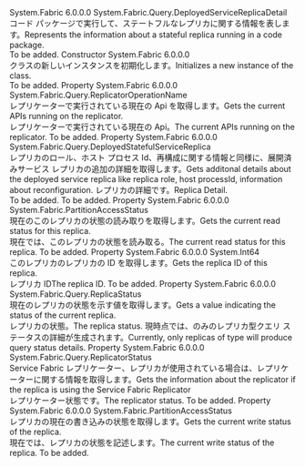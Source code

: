 <Type Name="DeployedStatefulServiceReplicaDetail" FullName="System.Fabric.Query.DeployedStatefulServiceReplicaDetail">
  <TypeSignature Language="C#" Value="public sealed class DeployedStatefulServiceReplicaDetail : System.Fabric.Query.DeployedServiceReplicaDetail" />
  <TypeSignature Language="ILAsm" Value=".class public auto ansi sealed beforefieldinit DeployedStatefulServiceReplicaDetail extends System.Fabric.Query.DeployedServiceReplicaDetail" />
  <TypeSignature Language="DocId" Value="T:System.Fabric.Query.DeployedStatefulServiceReplicaDetail" />
  <TypeSignature Language="VB.NET" Value="Public NotInheritable Class DeployedStatefulServiceReplicaDetail&#xA;Inherits DeployedServiceReplicaDetail" />
  <TypeSignature Language="F#" Value="type DeployedStatefulServiceReplicaDetail = class&#xA;    inherit DeployedServiceReplicaDetail" />
  <AssemblyInfo>
    <AssemblyName>System.Fabric</AssemblyName>
    <AssemblyVersion>6.0.0.0</AssemblyVersion>
  </AssemblyInfo>
  <Base>
    <BaseTypeName>System.Fabric.Query.DeployedServiceReplicaDetail</BaseTypeName>
  </Base>
  <Interfaces />
  <Docs>
    <summary>
      <para><span data-ttu-id="95bb4-101">コード パッケージで実行して、ステートフルなレプリカに関する情報を表します。</span><span class="sxs-lookup"><span data-stu-id="95bb4-101">Represents the information about a stateful replica running in a code package.</span></span></para>
    </summary>
    <remarks>To be added.</remarks>
  </Docs>
  <Members>
    <Member MemberName=".ctor">
      <MemberSignature Language="C#" Value="public DeployedStatefulServiceReplicaDetail ();" />
      <MemberSignature Language="ILAsm" Value=".method public hidebysig specialname rtspecialname instance void .ctor() cil managed" />
      <MemberSignature Language="DocId" Value="M:System.Fabric.Query.DeployedStatefulServiceReplicaDetail.#ctor" />
      <MemberSignature Language="VB.NET" Value="Public Sub New ()" />
      <MemberType>Constructor</MemberType>
      <AssemblyInfo>
        <AssemblyName>System.Fabric</AssemblyName>
        <AssemblyVersion>6.0.0.0</AssemblyVersion>
      </AssemblyInfo>
      <Parameters />
      <Docs>
        <summary>
          <para><span data-ttu-id="95bb4-102"><see cref="T:System.Fabric.Query.DeployedStatefulServiceReplicaDetail" /> クラスの新しいインスタンスを初期化します。</span><span class="sxs-lookup"><span data-stu-id="95bb4-102">Initializes a new instance of the <see cref="T:System.Fabric.Query.DeployedStatefulServiceReplicaDetail" /> class.</span></span></para>
        </summary>
        <remarks>To be added.</remarks>
      </Docs>
    </Member>
    <Member MemberName="CurrentReplicatorOperation">
      <MemberSignature Language="C#" Value="public System.Fabric.Query.ReplicatorOperationName CurrentReplicatorOperation { get; }" />
      <MemberSignature Language="ILAsm" Value=".property instance valuetype System.Fabric.Query.ReplicatorOperationName CurrentReplicatorOperation" />
      <MemberSignature Language="DocId" Value="P:System.Fabric.Query.DeployedStatefulServiceReplicaDetail.CurrentReplicatorOperation" />
      <MemberSignature Language="VB.NET" Value="Public ReadOnly Property CurrentReplicatorOperation As ReplicatorOperationName" />
      <MemberSignature Language="F#" Value="member this.CurrentReplicatorOperation : System.Fabric.Query.ReplicatorOperationName" Usage="System.Fabric.Query.DeployedStatefulServiceReplicaDetail.CurrentReplicatorOperation" />
      <MemberType>Property</MemberType>
      <AssemblyInfo>
        <AssemblyName>System.Fabric</AssemblyName>
        <AssemblyVersion>6.0.0.0</AssemblyVersion>
      </AssemblyInfo>
      <ReturnValue>
        <ReturnType>System.Fabric.Query.ReplicatorOperationName</ReturnType>
      </ReturnValue>
      <Docs>
        <summary>
          <para><span data-ttu-id="95bb4-103">レプリケーターで実行されている現在の Api を取得します。</span><span class="sxs-lookup"><span data-stu-id="95bb4-103">Gets the current APIs running on the replicator.</span></span></para>
        </summary>
        <value>
          <para><span data-ttu-id="95bb4-104">レプリケーターで実行されている現在の Api。</span><span class="sxs-lookup"><span data-stu-id="95bb4-104">The current APIs running on the replicator.</span></span></para>
        </value>
        <remarks>To be added.</remarks>
      </Docs>
    </Member>
    <Member MemberName="DeployedServiceReplica">
      <MemberSignature Language="C#" Value="public System.Fabric.Query.DeployedStatefulServiceReplica DeployedServiceReplica { get; }" />
      <MemberSignature Language="ILAsm" Value=".property instance class System.Fabric.Query.DeployedStatefulServiceReplica DeployedServiceReplica" />
      <MemberSignature Language="DocId" Value="P:System.Fabric.Query.DeployedStatefulServiceReplicaDetail.DeployedServiceReplica" />
      <MemberSignature Language="VB.NET" Value="Public ReadOnly Property DeployedServiceReplica As DeployedStatefulServiceReplica" />
      <MemberSignature Language="F#" Value="member this.DeployedServiceReplica : System.Fabric.Query.DeployedStatefulServiceReplica" Usage="System.Fabric.Query.DeployedStatefulServiceReplicaDetail.DeployedServiceReplica" />
      <MemberType>Property</MemberType>
      <AssemblyInfo>
        <AssemblyName>System.Fabric</AssemblyName>
        <AssemblyVersion>6.0.0.0</AssemblyVersion>
      </AssemblyInfo>
      <ReturnValue>
        <ReturnType>System.Fabric.Query.DeployedStatefulServiceReplica</ReturnType>
      </ReturnValue>
      <Docs>
        <summary>
          <para><span data-ttu-id="95bb4-105">レプリカのロール、ホスト プロセス Id、再構成に関する情報と同様に、展開済みサービス レプリカの追加の詳細を取得します。</span><span class="sxs-lookup"><span data-stu-id="95bb4-105">Gets additonal details about the deployed service replica like replica role, host processId, information about reconfiguration.</span></span></para>
          <value><span data-ttu-id="95bb4-106">レプリカの詳細です。</span><span class="sxs-lookup"><span data-stu-id="95bb4-106">Replica Detail.</span></span></value>
        </summary>
        <value>To be added.</value>
        <remarks>To be added.</remarks>
      </Docs>
    </Member>
    <Member MemberName="ReadStatus">
      <MemberSignature Language="C#" Value="public System.Fabric.PartitionAccessStatus ReadStatus { get; }" />
      <MemberSignature Language="ILAsm" Value=".property instance valuetype System.Fabric.PartitionAccessStatus ReadStatus" />
      <MemberSignature Language="DocId" Value="P:System.Fabric.Query.DeployedStatefulServiceReplicaDetail.ReadStatus" />
      <MemberSignature Language="VB.NET" Value="Public ReadOnly Property ReadStatus As PartitionAccessStatus" />
      <MemberSignature Language="F#" Value="member this.ReadStatus : System.Fabric.PartitionAccessStatus" Usage="System.Fabric.Query.DeployedStatefulServiceReplicaDetail.ReadStatus" />
      <MemberType>Property</MemberType>
      <AssemblyInfo>
        <AssemblyName>System.Fabric</AssemblyName>
        <AssemblyVersion>6.0.0.0</AssemblyVersion>
      </AssemblyInfo>
      <ReturnValue>
        <ReturnType>System.Fabric.PartitionAccessStatus</ReturnType>
      </ReturnValue>
      <Docs>
        <summary>
          <para><span data-ttu-id="95bb4-107">現在のこのレプリカの状態の読み取りを取得します。</span><span class="sxs-lookup"><span data-stu-id="95bb4-107">Gets the current read status for this replica.</span></span></para>
        </summary>
        <value>
          <para><span data-ttu-id="95bb4-108">現在では、このレプリカの状態を読み取る。</span><span class="sxs-lookup"><span data-stu-id="95bb4-108">The current read status for this replica.</span></span></para>
        </value>
        <remarks>To be added.</remarks>
      </Docs>
    </Member>
    <Member MemberName="ReplicaId">
      <MemberSignature Language="C#" Value="public long ReplicaId { get; }" />
      <MemberSignature Language="ILAsm" Value=".property instance int64 ReplicaId" />
      <MemberSignature Language="DocId" Value="P:System.Fabric.Query.DeployedStatefulServiceReplicaDetail.ReplicaId" />
      <MemberSignature Language="VB.NET" Value="Public ReadOnly Property ReplicaId As Long" />
      <MemberSignature Language="F#" Value="member this.ReplicaId : int64" Usage="System.Fabric.Query.DeployedStatefulServiceReplicaDetail.ReplicaId" />
      <MemberType>Property</MemberType>
      <AssemblyInfo>
        <AssemblyName>System.Fabric</AssemblyName>
        <AssemblyVersion>6.0.0.0</AssemblyVersion>
      </AssemblyInfo>
      <ReturnValue>
        <ReturnType>System.Int64</ReturnType>
      </ReturnValue>
      <Docs>
        <summary>
          <para><span data-ttu-id="95bb4-109">このレプリカのレプリカの ID を取得します。</span><span class="sxs-lookup"><span data-stu-id="95bb4-109">Gets the replica ID of this replica.</span></span></para>
        </summary>
        <value>
          <para><span data-ttu-id="95bb4-110">レプリカ ID</span><span class="sxs-lookup"><span data-stu-id="95bb4-110">The replica ID.</span></span></para>
        </value>
        <remarks>To be added.</remarks>
      </Docs>
    </Member>
    <Member MemberName="ReplicaStatus">
      <MemberSignature Language="C#" Value="public System.Fabric.Query.ReplicaStatus ReplicaStatus { get; }" />
      <MemberSignature Language="ILAsm" Value=".property instance class System.Fabric.Query.ReplicaStatus ReplicaStatus" />
      <MemberSignature Language="DocId" Value="P:System.Fabric.Query.DeployedStatefulServiceReplicaDetail.ReplicaStatus" />
      <MemberSignature Language="VB.NET" Value="Public ReadOnly Property ReplicaStatus As ReplicaStatus" />
      <MemberSignature Language="F#" Value="member this.ReplicaStatus : System.Fabric.Query.ReplicaStatus" Usage="System.Fabric.Query.DeployedStatefulServiceReplicaDetail.ReplicaStatus" />
      <MemberType>Property</MemberType>
      <AssemblyInfo>
        <AssemblyName>System.Fabric</AssemblyName>
        <AssemblyVersion>6.0.0.0</AssemblyVersion>
      </AssemblyInfo>
      <ReturnValue>
        <ReturnType>System.Fabric.Query.ReplicaStatus</ReturnType>
      </ReturnValue>
      <Docs>
        <summary>
            <span data-ttu-id="95bb4-111">現在のレプリカの状態を示す値を取得します。</span><span class="sxs-lookup"><span data-stu-id="95bb4-111">Gets a value indicating the status of the current replica.</span></span>
            </summary>
        <value><span data-ttu-id="95bb4-112">レプリカの状態。</span><span class="sxs-lookup"><span data-stu-id="95bb4-112">The replica status.</span></span></value>
        <remarks><span data-ttu-id="95bb4-113">現時点では、のみのレプリカ型<see cref="T:System.Fabric.KeyValueStoreReplica" />クエリ ステータスの詳細が生成されます。</span><span class="sxs-lookup"><span data-stu-id="95bb4-113">Currently, only replicas of type <see cref="T:System.Fabric.KeyValueStoreReplica" /> will produce query status details.</span></span></remarks>
      </Docs>
    </Member>
    <Member MemberName="ReplicatorStatus">
      <MemberSignature Language="C#" Value="public System.Fabric.Query.ReplicatorStatus ReplicatorStatus { get; }" />
      <MemberSignature Language="ILAsm" Value=".property instance class System.Fabric.Query.ReplicatorStatus ReplicatorStatus" />
      <MemberSignature Language="DocId" Value="P:System.Fabric.Query.DeployedStatefulServiceReplicaDetail.ReplicatorStatus" />
      <MemberSignature Language="VB.NET" Value="Public ReadOnly Property ReplicatorStatus As ReplicatorStatus" />
      <MemberSignature Language="F#" Value="member this.ReplicatorStatus : System.Fabric.Query.ReplicatorStatus" Usage="System.Fabric.Query.DeployedStatefulServiceReplicaDetail.ReplicatorStatus" />
      <MemberType>Property</MemberType>
      <AssemblyInfo>
        <AssemblyName>System.Fabric</AssemblyName>
        <AssemblyVersion>6.0.0.0</AssemblyVersion>
      </AssemblyInfo>
      <ReturnValue>
        <ReturnType>System.Fabric.Query.ReplicatorStatus</ReturnType>
      </ReturnValue>
      <Docs>
        <summary>
          <para><span data-ttu-id="95bb4-114">Service Fabric レプリケーター、レプリカが使用されている場合は、レプリケーターに関する情報を取得します。</span><span class="sxs-lookup"><span data-stu-id="95bb4-114">Gets the information about the replicator if the replica is using the Service Fabric Replicator</span></span></para>
        </summary>
        <value>
          <para><span data-ttu-id="95bb4-115">レプリケーター状態です。</span><span class="sxs-lookup"><span data-stu-id="95bb4-115">The replicator status.</span></span></para>
        </value>
        <remarks>To be added.</remarks>
      </Docs>
    </Member>
    <Member MemberName="WriteStatus">
      <MemberSignature Language="C#" Value="public System.Fabric.PartitionAccessStatus WriteStatus { get; }" />
      <MemberSignature Language="ILAsm" Value=".property instance valuetype System.Fabric.PartitionAccessStatus WriteStatus" />
      <MemberSignature Language="DocId" Value="P:System.Fabric.Query.DeployedStatefulServiceReplicaDetail.WriteStatus" />
      <MemberSignature Language="VB.NET" Value="Public ReadOnly Property WriteStatus As PartitionAccessStatus" />
      <MemberSignature Language="F#" Value="member this.WriteStatus : System.Fabric.PartitionAccessStatus" Usage="System.Fabric.Query.DeployedStatefulServiceReplicaDetail.WriteStatus" />
      <MemberType>Property</MemberType>
      <AssemblyInfo>
        <AssemblyName>System.Fabric</AssemblyName>
        <AssemblyVersion>6.0.0.0</AssemblyVersion>
      </AssemblyInfo>
      <ReturnValue>
        <ReturnType>System.Fabric.PartitionAccessStatus</ReturnType>
      </ReturnValue>
      <Docs>
        <summary>
          <para><span data-ttu-id="95bb4-116">レプリカの現在の書き込みの状態を取得します。</span><span class="sxs-lookup"><span data-stu-id="95bb4-116">Gets the current write status of the replica.</span></span></para>
        </summary>
        <value>
          <para><span data-ttu-id="95bb4-117">現在では、レプリカの状態を記述します。</span><span class="sxs-lookup"><span data-stu-id="95bb4-117">The current write status of the replica.</span></span></para>
        </value>
        <remarks>To be added.</remarks>
      </Docs>
    </Member>
  </Members>
</Type>